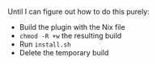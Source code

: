 Until I can figure out how to do this purely:

* Build the plugin with the Nix file
* `chmod -R +w` the resulting build
* Run `install.sh`
* Delete the temporary build

